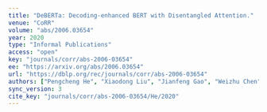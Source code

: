 ```yaml
---
title: "DeBERTa: Decoding-enhanced BERT with Disentangled Attention."
venue: "CoRR"
volume: "abs/2006.03654"
year: 2020
type: "Informal Publications"
access: "open"
key: "journals/corr/abs-2006-03654"
ee: "https://arxiv.org/abs/2006.03654"
url: "https://dblp.org/rec/journals/corr/abs-2006-03654"
authors: ["Pengcheng He", "Xiaodong Liu", "Jianfeng Gao", "Weizhu Chen"]
sync_version: 3
cite_key: "journals/corr/abs-2006-03654/He/2020"
---
```

